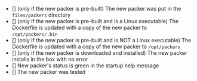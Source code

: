 - [] (only if the new packer is pre-built) The new packer was put in the `files/packers` directory
- [] (only if the new packer is pre-built and is a Linux executable) The Dockerfile is updated with a copy of the new packer to `/opt/packers/.bin`
- [] (only if the new packer is pre-built and is NOT a Linux executable) The Dockerfile is updated with a copy of the new packer to `/opt/packers`
- [] (only if the new packer is downloaded and installed) The new packer installs in the box with no error
- [] New packer's status is green in the startup help message
- [] The new packer was tested
